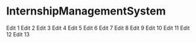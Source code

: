 # InternshipManagementSystem
Edit 1
Edit 2
Edit 3
Edit 4
Edit 5
Edit 6
Edit 7
Edit 8
Edit 9
Edit 10
Edit 11
Edit 12
Edit 13